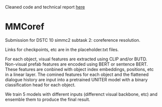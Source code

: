 Cleaned code and technical report [here](https://github.com/i-need-sleep/MMCoref_Cleaned)

# MMCoref

Submission for DSTC 10 simmc2 subtask 2: coreference resolution.

Links for checkpoints, etc are in the placeholder.txt files.

For each object, visual features are extracted using CLIP and/or BUTD. Non-visual prefab features are encoded using BERT or sentence BERT. 
These features are conbined with object index embeddings, positions, etc in a linear layer.
The comined features for each object and the flattened dialogue history are input into a pretrained UNITER model with a binary classification head for each object.

We train 5 models with different inputs (differenct visual backbone, etc) and ensemble them to produce the final result.
